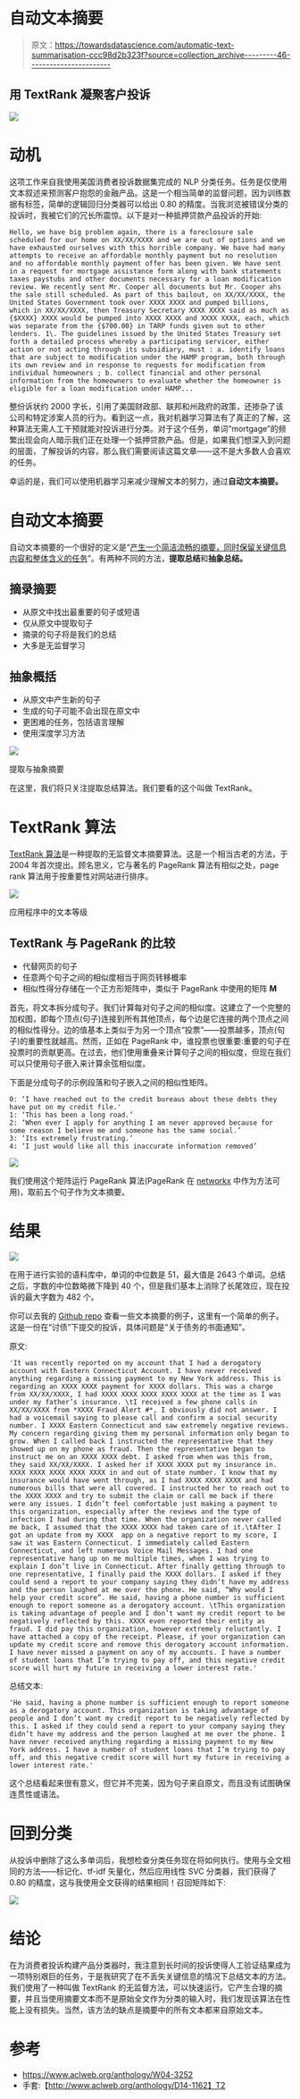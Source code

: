 # 自动文本摘要

> 原文：<https://towardsdatascience.com/automatic-text-summarisation-ccc98d2b323f?source=collection_archive---------46----------------------->

## 用 TextRank 凝聚客户投诉

![](img/d40177e2cb0b89b54fcf776017a77417.png)

# 动机

这项工作来自我使用美国消费者投诉数据集完成的 NLP 分类任务。任务是仅使用文本叙述来预测客户抱怨的金融产品。这是一个相当简单的监督问题，因为训练数据有标签，简单的逻辑回归分类器可以给出 0.80 的精度。当我浏览被错误分类的投诉时，我被它们的冗长所震惊。以下是对一种抵押贷款产品投诉的开始:

```
Hello, we have big problem again, there is a foreclosure sale scheduled for our home on XX/XX/XXXX and we are out of options and we have exhausted ourselves with this horrible company. We have had many attempts to receive an affordable monthly payment but no resolution and no affordable monthly payment offer has been given. We have sent in a request for mortgage assistance form along with bank statements taxes paystubs and other documents necessary for a loan modification review. We recently sent Mr. Cooper all documents but Mr. Cooper ahs the sale still scheduled. As part of this bailout, on XX/XX/XXXX, the United States Government took over XXXX XXXX and pumped billions, which in XX/XX/XXXX, then Treasury Secretary XXXX XXXX said as much as {$XXXX} XXXX would be pumped into XXXX XXXX and XXXX XXXX, each, which was separate from the {$700.00} in TARP funds given out to other lenders. 1\. The guidelines issued by the United States Treasury set forth a detailed process whereby a participating servicer, either action or not acting through its subsidiary, must : a. identify loans that are subject to modification under the HAMP program, both through its own review and in response to requests for modification from individual homeowners ; b. collect financial and other personal information from the homeowners to evaluate whether the homeowner is eligible for a loan modification under HAMP...
```

整份诉状约 2000 字长，引用了美国财政部、联邦和州政府的政策，还掺杂了该公司和特定涉案人员的行为。看到这一点，我对机器学习算法有了真正的了解，这种算法无需人工干预就能对投诉进行分类。对于这个任务，单词“mortgage”的频繁出现会向人暗示我们正在处理一个抵押贷款产品。但是，如果我们想深入到问题的层面，了解投诉的内容，那么我们需要阅读这篇文章——这不是大多数人会喜欢的任务。

幸运的是，我们可以使用机器学习来减少理解文本的努力，通过**自动文本摘要。**

# 自动文本摘要

自动文本摘要的一个很好的定义是“[产生一个简洁流畅的摘要，同时保留关键信息内容和整体含义的任务](https://machinelearningmastery.com/gentle-introduction-text-summarization/)”。有两种不同的方法，**提取总结**和**抽象总结。**

## 摘录摘要

*   从原文中找出最重要的句子或短语
*   仅从原文中提取句子
*   摘录的句子将是我们的总结
*   大多是无监督学习

## 抽象概括

*   从原文中产生新的句子
*   生成的句子可能不会出现在原文中
*   更困难的任务，包括语言理解
*   使用深度学习方法

![](img/74263e237fcbdb44566c222946110bfd.png)

提取与抽象摘要

在这里，我们将只关注提取总结算法。我们要看的这个叫做 TextRank。

# TextRank 算法

[TextRank 算法](https://www.aclweb.org/anthology/W04-3252)是一种提取的无监督文本摘要算法。这是一个相当古老的方法，于 2004 年首次提出。顾名思义，它与著名的 PageRank 算法有相似之处，page rank 算法用于按重要性对网站进行排序。

![](img/1bc295461a0b3e132c155ceb12bc2770.png)

应用程序中的文本等级

## TextRank 与 PageRank 的比较

*   代替网页的句子
*   任意两个句子之间的相似度相当于网页转移概率
*   相似性得分存储在一个正方形矩阵中，类似于 PageRank 中使用的矩阵 **M**

首先，将文本拆分成句子。我们计算每对句子之间的相似度。这建立了一个完整的加权图，即每个顶点(句子)连接到所有其他顶点，每个边是它连接的两个顶点之间的相似性得分。边的值基本上类似于为另一个顶点“投票”——投票越多，顶点(句子)的重要性就越高。然而，正如在 PageRank 中，谁投票也很重要:重要的句子在投票时的贡献更高。在过去，他们使用重叠来计算句子之间的相似度，但现在我们可以只使用句子嵌入来计算余弦相似度。

下面是分成句子的示例段落和句子嵌入之间的相似性矩阵。

```
0: ‘I have reached out to the credit bureaus about these debts they have put on my credit file.'
1: ‘This has been a long road.’
2: ‘When ever I apply for anything I am never approved because for some reason I believe me and someone has the same social.’
3: ‘Its extremely frustrating.’
4: ‘I just would like all this inaccurate information removed’
```

![](img/e87680851d67edcd545c02aa61a49aea.png)

我们使用这个矩阵运行 PageRank 算法(PageRank 在 [networkx](https://networkx.github.io/documentation/stable/) 中作为方法可用)，取前五个句子作为文本摘要。

# 结果

![](img/fdb2276a364d4299903b648b46df8e26.png)

在用于进行实验的语料库中，单词的中位数是 51，最大值是 2643 个单词。总结之后，字数的中位数略微下降到 40 个，但是我们基本上消除了长尾效应，现在投诉的最大字数为 482 个。

你可以去我的 [Github repo](https://github.com/yusueliu/customer-complaints) 查看一些文本摘要的例子，这里有一个简单的例子。这是一份在“讨债”下提交的投诉，具体问题是“关于债务的书面通知”。

原文:

```
'It was recently reported on my account that I had a derogatory account with Eastern Connecticut Account. I have never received anything regarding a missing payment to my New York address. This is regarding an XXXX XXXX payment for XXXX dollars. This was a charge from XX/XX/XXXX, I had XXXX XXXX XXXX XXXX XXXX at the time as I was under my father’s insurance. \tI received a few phone calls in XX/XX/XXXX from *XXXX Fraud Alert #*, I obviously did not answer. I had a voicemail saying to please call and confirm a social security number. I XXXX Eastern Connecticut and saw extremely negative reviews. My concern regarding giving them my personal information only began to grow. When I called back I instructed the representative that they showed up on my phone as fraud. Then the representative began to instruct me on an XXXX XXXX debt. I asked from when was this from, they said XX/XX/XXXX. I asked her if XXXX XXXX put my insurance in. XXXX XXXX XXXX XXXX XXXX in and out of state number. I know that my insurance would have went through, as I had XXXX XXXX XXXX and had numerous bills that were all covered. I instructed her to reach out to the XXXX XXXX and try to submit the claim or call me back if there were any issues. I didn’t feel comfortable just making a payment to this organization, especially after the reviews and the type of infection I had during that time. When the organization never called me back, I assumed that the XXXX XXXX had taken care of it.\tAfter I got an update from my XXXX  app on a negative report to my score, I saw it was Eastern Connecticut. I immediately called Eastern Connecticut, and left numerous Voice Mail Messages. I had one representative hang up on me multiple times, when I was trying to explain I don’t live in Connecticut. After finally getting through to one representative, I finally paid the XXXX dollars. I asked if they could send a report to your company saying they didn’t have my address and the person laughed at me over the phone. He said, “Why would I help your credit score”. He said, having a phone number is sufficient enough to report someone as a derogatory account. \tThis organization is taking advantage of people and I don’t want my credit report to be negatively reflected by this. XXXX even reported their entity as fraud. I did pay this organization, however extremely reluctantly. I have attached a copy of the receipt. Please, if your organization can update my credit score and remove this derogatory account information. I have never missed a payment on any of my accounts. I have a number of student loans that I’m trying to pay off, and this negative credit score will hurt my future in receiving a lower interest rate.'
```

总结文本:

```
'He said, having a phone number is sufficient enough to report someone as a derogatory account. This organization is taking advantage of people and I don’t want my credit report to be negatively reflected by this. I asked if they could send a report to your company saying they didn’t have my address and the person laughed at me over the phone. I have never received anything regarding a missing payment to my New York address. I have a number of student loans that I’m trying to pay off, and this negative credit score will hurt my future in receiving a lower interest rate.'
```

这个总结看起来很有意义，但它并不完美，因为句子来自原文，而且没有试图确保连贯性或语法。

# 回到分类

从投诉中删除了这么多单词后，我想检查分类任务现在将如何执行。使用与全文相同的方法——标记化、tf-idf 矢量化，然后应用线性 SVC 分类器，我们获得了 0.80 的精度，这与我使用全文获得的结果相同！召回矩阵如下:

![](img/c2469d7021ce38d821e7c9546cdccb6c.png)

# 结论

在为消费者投诉构建产品分类器时，我注意到长时间的投诉使得人工验证结果成为一项特别艰巨的任务，于是我研究了在不丢失关键信息的情况下总结文本的方法。我们使用了一种叫做 TextRank 的无监督方法，可以快速运行。它产生合理的摘要，并且当使用摘要文本而不是原始全文作为分类的输入时，我们发现该算法在性能上没有损失。当然，该方法的缺点是摘要中的所有文本都来自原始文本。

# 参考

*   https://www.aclweb.org/anthology/W04-3252
*   手套:【http://www.aclweb.org/anthology/D14-1162】T2